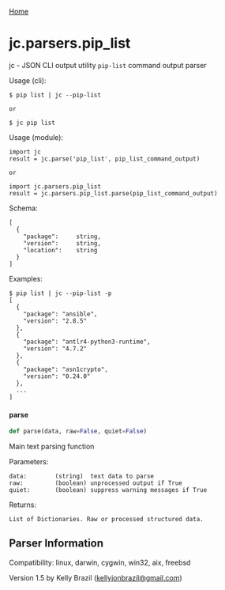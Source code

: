[Home](https://kellyjonbrazil.github.io/jc/)
<a id="jc.parsers.pip_list"></a>

# jc.parsers.pip\_list

jc - JSON CLI output utility `pip-list` command output parser

Usage (cli):

    $ pip list | jc --pip-list

    or

    $ jc pip list

Usage (module):

    import jc
    result = jc.parse('pip_list', pip_list_command_output)

    or

    import jc.parsers.pip_list
    result = jc.parsers.pip_list.parse(pip_list_command_output)

Schema:

    [
      {
        "package":     string,
        "version":     string,
        "location":    string
      }
    ]

Examples:

    $ pip list | jc --pip-list -p
    [
      {
        "package": "ansible",
        "version": "2.8.5"
      },
      {
        "package": "antlr4-python3-runtime",
        "version": "4.7.2"
      },
      {
        "package": "asn1crypto",
        "version": "0.24.0"
      },
      ...
    ]

<a id="jc.parsers.pip_list.parse"></a>

#### parse

```python
def parse(data, raw=False, quiet=False)
```

Main text parsing function

Parameters:

    data:        (string)  text data to parse
    raw:         (boolean) unprocessed output if True
    quiet:       (boolean) suppress warning messages if True

Returns:

    List of Dictionaries. Raw or processed structured data.

## Parser Information
Compatibility:  linux, darwin, cygwin, win32, aix, freebsd

Version 1.5 by Kelly Brazil (kellyjonbrazil@gmail.com)
